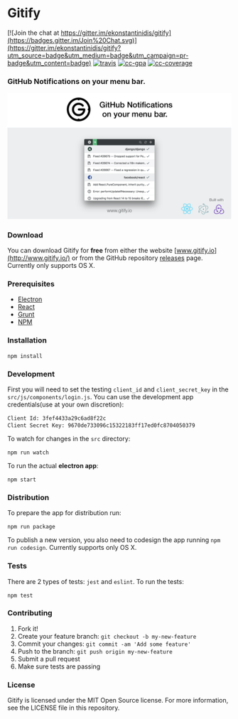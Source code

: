 # Gitify

[![Join the chat at https://gitter.im/ekonstantinidis/gitify](https://badges.gitter.im/Join%20Chat.svg)](https://gitter.im/ekonstantinidis/gitify?utm_source=badge&utm_medium=badge&utm_campaign=pr-badge&utm_content=badge)
[![travis][travis-image]][travis-url]
[![cc-gpa][cc-gpa-image]][cc-gpa-url]
[![cc-coverage][cc-coverage-image]][cc-coverage-url]

[travis-image]: https://travis-ci.org/ekonstantinidis/gitify.svg?branch=master
[travis-url]: https://travis-ci.org/ekonstantinidis/gitify
[cc-gpa-image]: https://codeclimate.com/github/ekonstantinidis/gitify/badges/gpa.svg
[cc-gpa-url]: https://codeclimate.com/github/ekonstantinidis/gitify
[cc-coverage-image]: https://codeclimate.com/github/ekonstantinidis/gitify/badges/coverage.svg
[cc-coverage-url]: https://codeclimate.com/github/ekonstantinidis/gitify/coverage

### GitHub Notifications on your menu bar.

![Gitify](images/press.png)


### Download
You can download Gitify for **free** from either the website [www.gitify.io](http://www.gitify.io/) or from the GitHub repository [releases](https://github.com/ekonstantinidis/gitify/releases) page. Currently only supports OS X.


### Prerequisites

 - [Electron](http://electron.atom.io/)
 - [React](https://facebook.github.io/react/)
 - [Grunt](http://gruntjs.com/)
 - [NPM](https://www.npmjs.com/)


### Installation

    npm install


### Development
First you will need to set the testing `client_id` and `client_secret_key` in the `src/js/components/login.js`. You can use the development app credentials(use at your own discretion):

    Client Id: 3fef4433a29c6ad8f22c
    Client Secret Key: 9670de733096c15322183ff17ed0fc8704050379


To watch for changes in the `src` directory:

    npm run watch

To run the actual **electron app**:

    npm start


### Distribution
To prepare the app for distribution run:

    npm run package

To publish a new version, you also need to codesign the app running `npm run codesign`. Currently supports only OS X.


### Tests
There are 2 types of tests: `jest` and `eslint`.
To run the tests:

    npm test


### Contributing

1. Fork it!
2. Create your feature branch: `git checkout -b my-new-feature`
3. Commit your changes: `git commit -am 'Add some feature'`
4. Push to the branch: `git push origin my-new-feature`
5. Submit a pull request
6. Make sure tests are passing


### License
Gitify is licensed under the MIT Open Source license. For more information, see the LICENSE file in this repository.
